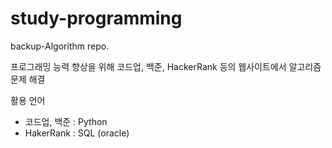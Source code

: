 # study-programming
backup-Algorithm repo.

프로그래밍 능력 향상을 위해 코드업, 백준, HackerRank 등의 웹사이트에서 알고리즘 문제 해결

활용 언어

- 코드업, 백준 : Python
- HakerRank : SQL (oracle)
